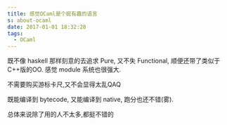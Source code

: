 ```yaml
---
title: 感觉OCaml是个挺有趣的语言
s: about-ocaml
date: 2017-01-01 18:32:28
tags:
  - OCaml
---
```

既不像 haskell 那样刻意的去追求 Pure, 又不失 Functional, 顺便还带了类似于C++版的OO. 感觉 module 系统也很强大.

不需要购买游标卡尺,又不会显得太乱QAQ
<!--more-->
既能编译到 bytecode, 又能编译到 native, 跑分也还不错(雾).

总体来说除了用的人不太多,都挺不错的
